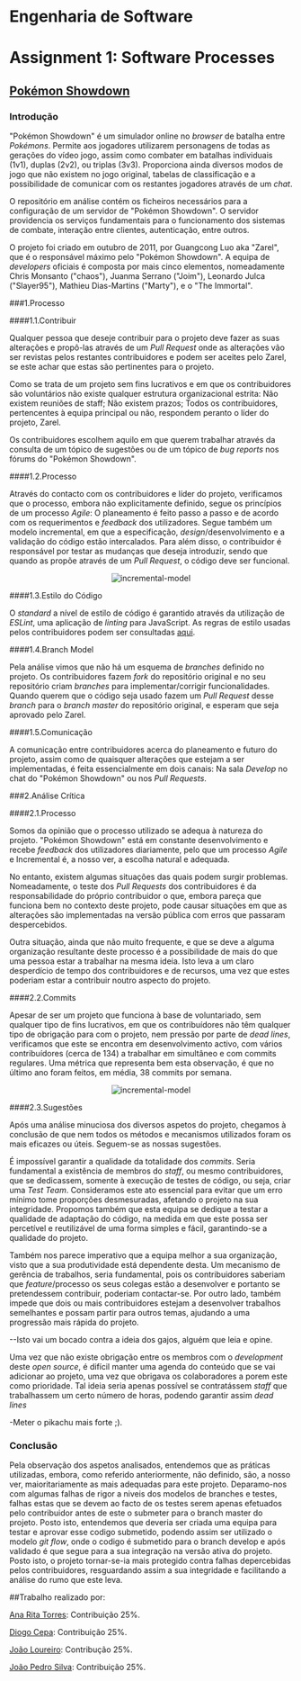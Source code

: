 # **Engenharia de Software**
# Assignment 1: Software Processes

## [Pokémon Showdown](https://www.pokemonshowdown.com)

### Introdução

"Pokémon Showdown" é um simulador online no *browser* de batalha entre *Pokémons*.
Permite aos jogadores utilizarem personagens de todas as gerações do vídeo jogo, assim como combater em batalhas individuais (1v1), duplas (2v2), ou triplas (3v3).
Proporciona ainda diversos modos de jogo que não existem no jogo original, tabelas de classificação e a possibilidade de comunicar com os restantes jogadores através de um *chat*.

O repositório em análise contém os ficheiros necessários para a configuração de um servidor de "Pokémon Showdown". O servidor providencia os serviços fundamentais para o funcionamento dos sistemas de combate, interação entre clientes, autenticação, entre outros.

O projeto foi criado em outubro de 2011, por Guangcong Luo aka "Zarel", que é o responsável máximo pelo "Pokémon Showdown". A equipa de *developers* oficiais é composta por mais cinco elementos, nomeadamente Chris Monsanto ("chaos"), Juanma Serrano ("Joim"), Leonardo Julca ("Slayer95"), Mathieu Dias-Martins ("Marty"), e o "The Immortal".

###1.Processo

####1.1.Contribuir

Qualquer pessoa que deseje contribuir para o projeto deve fazer as suas alterações e propô-las através de um *Pull Request* onde as alterações vão ser revistas pelos restantes contribuidores e podem ser aceites pelo Zarel, se este achar que estas são pertinentes para o projeto.

Como se trata de um projeto sem fins lucrativos e em que os contribuidores são voluntários não existe qualquer estrutura organizacional estrita: Não existem reuniões de staff; Não existem prazos; Todos os contribuidores, pertencentes à equipa principal ou não, respondem peranto o líder do projeto, Zarel.

Os contribuidores escolhem aquilo em que querem trabalhar através da consulta de um tópico de sugestões ou de um tópico de *bug reports* nos fórums do "Pokémon Showdown".

####1.2.Processo

Através do contacto com os contribuidores e líder do projeto, verificamos que o processo, embora não explicitamente definido, segue os princípios de um processo *Agile*: O planeamento é feito passo a passo e de acordo com os requerimentos e *feedback* dos utilizadores.
Segue também um modelo incremental, em que a especificação, *design*/desenvolvimento e a validação do código estão intercalados. Para além disso, o contribuidor é responsável por testar as mudanças que deseja introduzir, sendo que quando as propõe através de um *Pull Request*, o código deve ser funcional.

<p align="center">
  <img src="https://cloud.githubusercontent.com/assets/15113826/19389757/13eaace0-921d-11e6-88d3-40cde5a0016d.png" alt="incremental-model"/>
</p>

####1.3.Estilo do Código

O *standard* a nível de estilo de código é garantido através da utilização de *ESLint*, uma aplicação de *linting* para JavaScript. As regras de estilo usadas pelos contribuidores podem ser consultadas [aqui](https://github.com/Zarel/Pokemon-Showdown/blob/master/.eslintrc).

####1.4.Branch Model

Pela análise vimos que não há um esquema de *branches* definido no projeto. Os contribuidores fazem *fork* do repositório original e no seu repositório criam *branches* para implementar/corrigir funcionalidades. Quando querem que o código seja usado fazem um *Pull Request* desse *branch* para o *branch master* do repositório original, e esperam que seja aprovado pelo Zarel.

####1.5.Comunicação

A comunicação entre contribuidores acerca do planeamento e futuro do projeto, assim como de quaisquer alterações que estejam a ser implementadas, é feita essencialmente em dois canais: Na sala *Develop* no chat do "Pokémon Showdown" ou nos *Pull Requests*.


###2.Análise Crítica

####2.1.Processo

Somos da opinião que o processo utilizado se adequa à natureza do projeto. "Pokémon Showdown" está em constante desenvolvimento e recebe *feedback* dos utilizadores diariamente, pelo que um processo *Agile* e Incremental é, a nosso ver, a escolha natural e adequada.

No entanto, existem algumas situações das quais podem surgir problemas. Nomeadamente, o teste dos *Pull Requests* dos contribuidores é da responsabilidade do próprio contribuidor o que, embora pareça que funciona bem no contexto deste projeto, pode causar situações em que as alterações são implementadas na versão pública com erros que passaram despercebidos.

Outra situação, ainda que não muito frequente, e que se deve a alguma organização resultante deste processo é a possibilidade de mais do que uma pessoa estar a trabalhar na mesma ideia. Isto leva a um claro desperdício de tempo dos contribuidores e de recursos, uma vez que estes poderiam estar a contribuir noutro aspecto do projeto.

####2.2.Commits

Apesar de ser um projeto que funciona à base de voluntariado, sem qualquer tipo de fins lucrativos, em que os contribuídores não têm qualquer tipo de obrigação para com o projeto, nem pressão por parte de *dead lines*, verificamos que este se encontra em desenvolvimento activo, com vários contribuídores (cerca de 134)  a trabalhar em simultâneo e com commits regulares. Uma métrica que representa bem esta observação, é que no último ano foram feitos, em média, 38 commits por semana.

<p align="center">
    <img src="https://cloud.githubusercontent.com/assets/17515494/19391548/0e4bb916-9225-11e6-84e7-162d4627f638.png"  alt="incremental-model"/>
</p>

####2.3.Sugestões

Após uma análise minuciosa dos diversos aspetos do projeto, chegamos à conclusão de que nem todos os métodos e mecanismos utilizados foram os mais eficazes ou úteis. Seguem-se as nossas sugestões.

É impossível garantir a qualidade da totalidade dos *commits*. Seria fundamental a existência de membros do *staff*, ou mesmo contribuidores, que se dedicassem, somente à execução de testes de código, ou seja, criar uma *Test Team*. Consideramos este ato essencial para evitar que um erro mínimo tome proporções desmesuradas, afetando o projeto na sua integridade. Propomos também que esta equipa se dedique a testar a qualidade de adaptação do código, na medida em que este possa ser percetível e reutilizável de uma forma simples e fácil, garantindo-se a qualidade do projeto.

Também nos parece imperativo que a equipa melhor a sua organização, visto que a sua produtividade está dependente desta. Um mecanismo de gerência de trabalhos, seria fundamental, pois os contribuidores saberiam que *feature*/processo os seus colegas estão a desenvolver e portanto se pretendessem contribuir, poderiam contactar-se. Por outro lado, também impede que dois ou mais contribuidores estejam a desenvolver trabalhos semelhantes e possam partir para outros temas, ajudando a uma progressão mais rápida do projeto.

--Isto vai um bocado contra a ideia dos gajos, alguém que leia e opine.

Uma vez que não existe obrigação entre os membros com o *development* deste *open source*, é difícil manter uma agenda do conteúdo que se vai adicionar ao projeto, uma vez que obrigava os colaboradores a porem este como prioridade. Tal ideia seria apenas possível se contratássem *staff* que trabalhassem um certo número de horas, podendo garantir assim *dead lines*

-Meter o pikachu mais forte ;).

### Conclusão

Pela observação dos aspetos analisados, entendemos que as práticas utilizadas, embora, como referido anteriormente, não definido, são, a nosso ver, maioritariamente as mais adequadas para este projeto. Deparamo-nos com algumas falhas de rigor a niveis dos modelos de branches e testes, falhas estas que se devem ao facto de os testes serem apenas efetuados pelo contribuidor antes de este o submeter para o branch master do projeto. Posto isto, entendemos que deveria ser criada uma equipa para testar e aprovar esse codigo submetido, podendo assim ser utilizado o modelo *git flow*, onde o codigo é submetido para o branch develop e após validado é que segue para a sua integração na versão ativa do projeto. Posto isto, o projeto tornar-se-ia mais protegido contra falhas depercebidas pelos contribuidores, resguardando assim a sua integridade e facilitando a análise do rumo que este leva.


##Trabalho realizado por:

[Ana Rita Torres](https://github.com/AnaRitaTorres): Contribuição 25%.

[Diogo Cepa](https://github.com/dcepa95): Contribuição 25%.

[João Loureiro](https://github.com/Katchau): Contribução 25%.

[João Pedro Silva](https://github.com/joaosilva22): Contribuição 25%.
